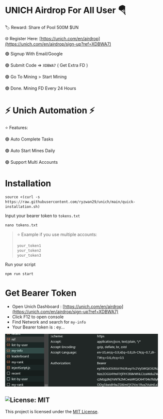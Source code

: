 # UNICH Airdrop For All User 🪂
🏷 Reward: Share of Pool 500M $UN

🌐 Register Here: 
[https://unich.com/en/airdrop](https://unich.com/en/airdrop/sign-up?ref=XDBWA7)

🟢 Signup With Email/Google

🟢 Submit Code => ``XDBWA7`` ( Get Extra FD ) 

🟢 Go To Mining > Start Mining

🟢 Done. Mining FD Every 24 Hours


# ⚡️ Unich Automation ⚡️


⭐️ Features:

🟢 Auto Complete Tasks

🟢 Auto Start Mines Daily

🟢 Support Multi Accounts

# Installation
```
source <(curl -s https://raw.githubusercontent.com/ryzwan29/unich/main/quick-installation.sh)
```
Input your bearer token to ``tokens.txt``
```
nano tokens.txt
```
> ⭐ Example if you use multiple accounts:
> ```
> your_token1
> your_token2
> your_token3
> ```
Run your script
```
npm run start
```

# Get Bearer Token
- Open Unich Dashboard : [https://unich.com/en/airdrop](https://unich.com/en/airdrop/sign-up?ref=XDBWA7)
- Click F12 to open console
- Find Network and search for `my-info`
- Your Bearer token is : ey...

![get-token](image-1.png)

## ![License: MIT](https://img.shields.io/badge/License-MIT-yellow.svg)

This project is licensed under the [MIT License](LICENSE).

